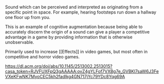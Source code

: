 Sound which can be perceived and interpreted as originating from a specific point in space. For example, hearing footsteps run down a hallway one floor up from you.  

This is an example of cognitive augmentation because being able to accurately discern the origin of a sound can give a player a competitive advantage in a game by providing information that is otherwise unobservable. 

Primarily used to increase [[Effects]] in video games, but most often in competitive and horror video games.

https://dl.acm.org/doi/abs/10.1145/2513002.2513015?casa_token=RJVFUXFpQ3gAAAAA:ovZ4gYLFof7VXBg7e_GVBKl7saW6J3FeVXeKFwNK7MyoCEC5kh2fadlkg4GN717jYc79YDc8Yqg69A